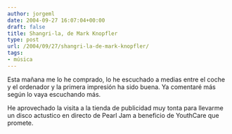 ```yaml
---
author: jorgeml
date: 2004-09-27 16:07:04+00:00
draft: false
title: Shangri-la, de Mark Knopfler
type: post
url: /2004/09/27/shangri-la-de-mark-knopfler/
tags:
- música
---
```


Esta mañana me lo he comprado, lo he escuchado a medias entre el coche y el ordenador y la primera impresión ha sido buena. Ya comentaré más según lo vaya escuchando más.

He aprovechado la visita a la tienda de publicidad muy tonta para llevarme un disco actustico en directo de Pearl Jam a beneficio de YouthCare que promete.
